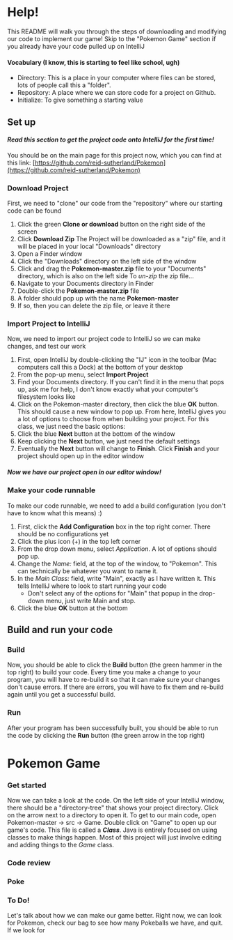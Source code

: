 # Help!
This README will walk you through the steps of downloading and modifying our code to implement our game!
Skip to the "Pokemon Game" section if you already have your code pulled up on IntelliJ

#### Vocabulary (I know, this is starting to feel like school, ugh)
* Directory: This is a place in your computer where files can be stored, lots of people call this a "folder".
* Repository: A place where we can store code for a project on Github.
* Initialize: To give something a starting value


## Set up

#### _Read this section to get the project code onto IntelliJ for the first time!_

You should be on the main page for this project now, which you can find at this link: [https://github.com/reid-sutherland/Pokemon](https://github.com/reid-sutherland/Pokemon)

### Download Project
First, we need to "clone" our code from the "repository" where our starting code can be found
  1. Click the green **Clone or download** button on the right side of the screen
  2. Click **Download Zip**
The Project will be downloaded as a "zip" file, and it will be placed in your local "Downloads" directory
  1. Open a Finder window
  2. Click the "Downloads" directory on the left side of the window
  3. Click and drag the **Pokemon-master.zip** file to your "Documents" directory, which is also on the left side
To _un-zip_ the zip file... 
  1. Navigate to your Documents directory in Finder
  2. Double-click the **Pokemon-master.zip** file
  3. A folder should pop up with the name **Pokemon-master**
  4. If so, then you can delete the zip file, or leave it there

### Import Project to IntelliJ
Now, we need to import our project code to IntelliJ so we can make changes, and test our work
   1. First, open IntelliJ by double-clicking the "IJ" icon in the toolbar (Mac computers call this a Dock) at the bottom of your desktop
   2. From the pop-up menu, select **Import Project**
   3. Find your Documents directory. If you can't find it in the menu that pops up, ask me for help, I don't know exactly what your computer's filesystem looks like
   4. Click on the Pokemon-master directory, then click the blue **OK** button. This should cause a new window to pop up.
From here, IntelliJ gives you a lot of options to choose from when building your project.
For this class, we just need the basic options:
   1. Click the blue **Next** button at the bottom of the window
   2. Keep clicking the **Next** button, we just need the default settings
   3. Eventually the **Next** button will change to **Finish**. Click **Finish** and your project should open up in the editor window
   
##### Now we have our project open in our editor window!

### Make your code runnable
To make our code runnable, we need to add a build configuration (you don't have to know what this means) :)
   1. First, click the **Add Configuration** box in the top right corner. There should be no configurations yet
   2. Click the plus icon (+) in the top left corner
   3. From the drop down menu, select _Application_. A lot of options should pop up.
   4. Change the _Name:_ field, at the top of the window, to "Pokemon". This can technically be whatever you want to name it.
   5. In the _Main Class:_ field, write "Main", exactly as I have written it. This tells IntelliJ where to look to start running your code
      * Don't select any of the options for "Main" that popup in the drop-down menu, just write Main and stop.
   6. Click the blue **OK** button at the bottom
   
   
## Build and run your code
### Build
Now, you should be able to click the **Build** button (the green hammer in the top right) to build your code. Every time you make a change to your program, you will have to re-build it so that it can make sure your changes don't cause errors. If there are errors,  you will have to fix them and re-build again until you get a successful build.
### Run
After your program has been successfully built, you should be able to run the code by clicking the **Run** button (the green arrow in the top right)



# Pokemon Game

### Get started
Now we can take a look at the code. On the left side of your IntelliJ window, there should be a "directory-tree" that shows your project directory. Click on the arrow next to a directory to open it.
To get to our main code, open Pokemon-master -> src -> Game. Double click on "Game" to open up our game's code. This file is called a **_Class_**. Java is entirely focused on using classes to make things happen. Most of this project will just involve editing and adding things to the _Game_ class.

### Code review


### Poke


### To Do!
Let's talk about how we can make our game better.
Right now, we can look for Pokemon, check our bag to see how many Pokeballs we have, and quit. If we look for 
